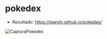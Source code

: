 # pokedex

- Resultado: https://jeandv.github.io/pokedex/

![CapturaPokedex](https://user-images.githubusercontent.com/90219458/153736069-9b0d9d94-caf1-4a24-ad83-6e40774209dd.PNG)
